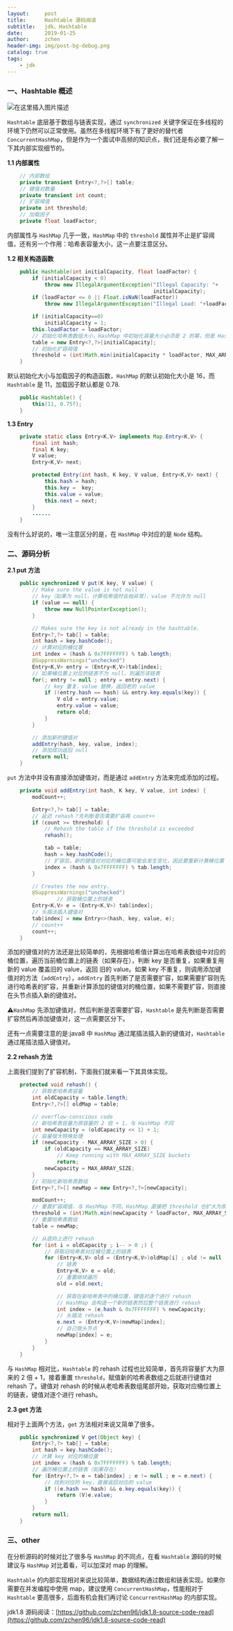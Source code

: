 ```yaml
---
layout:     post
title:      Hashtable 源码阅读
subtitle:   jdk、Hashtable
date:       2019-01-25
author:     zchen
header-img: img/post-bg-debug.png
catalog: true
tags:
    - jdk
---
```


### 一、Hashtable 概述

![在这里插入图片描述](https://img-blog.csdnimg.cn/20190124150135760.png?x-oss-process=image/watermark,type_ZmFuZ3poZW5naGVpdGk,shadow_10,text_aHR0cHM6Ly9ibG9nLmNzZG4ubmV0L2NvZGVqYXM=,size_16,color_FFFFFF,t_70)

`Hashtable` 底层基于数组与链表实现，通过 `synchronized` 关键字保证在多线程的环境下仍然可以正常使用。虽然在多线程环境下有了更好的替代者 `ConcurrentHashMap`，但是作为一个面试中高频的知识点，我们还是有必要了解一下其内部实现细节的。

**1.1 内部属性**

``` java
    // 内部数组
    private transient Entry<?,?>[] table;
    // 键值对数量
    private transient int count;
    // 扩容阈值
    private int threshold;
    // 加载因子
    private float loadFactor;
```

内部属性与 `HashMap` 几乎一致，`HashMap` 中的 `threshold` 属性并不止是扩容阈值，还有另一个作用：哈希表容量大小，这一点要注意区分。

**1.2 相关构造函数**

``` java
    public Hashtable(int initialCapacity, float loadFactor) {
        if (initialCapacity < 0)
            throw new IllegalArgumentException("Illegal Capacity: "+
                                               initialCapacity);
        if (loadFactor <= 0 || Float.isNaN(loadFactor))
            throw new IllegalArgumentException("Illegal Load: "+loadFactor);

        if (initialCapacity==0)
            initialCapacity = 1;
        this.loadFactor = loadFactor;
        // 初始化哈希表数组大小，HashMap 中初始化容量大小必须是 2 的幂，但是 Hashtable 没有这个限制
        table = new Entry<?,?>[initialCapacity];
        // 初始化扩容阈值
        threshold = (int)Math.min(initialCapacity * loadFactor, MAX_ARRAY_SIZE + 1);
    }
```

默认初始化大小与加载因子的构造函数，`HashMap` 的默认初始化大小是 16，而 `Hashtable` 是 11，加载因子默认都是 0.78.

``` java
    public Hashtable() {
        this(11, 0.75f);
    }   
```

**1.3 Entry**

``` java
    private static class Entry<K,V> implements Map.Entry<K,V> {
        final int hash;
        final K key;
        V value;
        Entry<K,V> next;

        protected Entry(int hash, K key, V value, Entry<K,V> next) {
            this.hash = hash;
            this.key =  key;
            this.value = value;
            this.next = next;
        }
        ......
    }
```

没有什么好说的，唯一注意区分的是，在 `HashMap` 中对应的是 `Node` 结构。

### 二、源码分析

**2.1 put 方法**

``` java
    public synchronized V put(K key, V value) {
        // Make sure the value is not null
        // key（如果为 null，计算哈希值时会抛异常），value 不允许为 null
        if (value == null) {
            throw new NullPointerException();
        }

        // Makes sure the key is not already in the hashtable.
        Entry<?,?> tab[] = table;
        int hash = key.hashCode();
        // 计算对应的桶位置
        int index = (hash & 0x7FFFFFFF) % tab.length;
        @SuppressWarnings("unchecked")
        Entry<K,V> entry = (Entry<K,V>)tab[index];
        // 如果桶位置上对应的链表不为 null，则遍历该链表
        for(; entry != null ; entry = entry.next) {
            // key 重复，value 替换，返回老的 value
            if ((entry.hash == hash) && entry.key.equals(key)) {
                V old = entry.value;
                entry.value = value;
                return old;
            }
        }

        // 添加新的键值对
        addEntry(hash, key, value, index);
        // 添加成功返回 null
        return null;
    }
```

`put` 方法中并没有直接添加键值对，而是通过 `addEntry` 方法来完成添加的过程。

``` java
    private void addEntry(int hash, K key, V value, int index) {
        modCount++;

        Entry<?,?> tab[] = table;
        // 延迟 rehash？先判断是否需要扩容再 count++
        if (count >= threshold) {
            // Rehash the table if the threshold is exceeded
            rehash();

            tab = table;
            hash = key.hashCode();
            // 扩容后，新的键值对对应的桶位置可能会发生变化，因此要重新计算桶位置
            index = (hash & 0x7FFFFFFF) % tab.length;
        }

        // Creates the new entry.
        @SuppressWarnings("unchecked")
                // 获取桶位置上的链表
        Entry<K,V> e = (Entry<K,V>) tab[index];
        // 头插法插入键值对
        tab[index] = new Entry<>(hash, key, value, e);
        // count++
        count++;
    }
```

添加的键值对的方法还是比较简单的，先根据哈希值计算出在哈希表数组中对应的桶位置，遍历当前桶位置上的链表（如果存在），判断 key 是否重复，如果重复用新的 value 覆盖旧的 value，返回 旧的 value。如果 key 不重复，则调用添加键值对的方法（`addEntry`），`addEntry` 首先判断了是否需要扩容，如果需要扩容则先进行哈希表的扩容，并重新计算添加的键值对的桶位置，如果不需要扩容，则直接在头节点插入新的键值对。

⚠️`HashMap` 先添加键值对，然后判断是否需要扩容，`Hashtable` 是先判断是否需要扩容然后再添加键值对，这一点需要区分下。

还有一点需要注意的是:java8 中 `HashMap` 通过尾插法插入新的键值对，`Hashtable` 通过尾插法插入键值对。


**2.2 rehash 方法**

上面我们提到了扩容机制，下面我们就来看一下其具体实现。

``` java
    protected void rehash() {
        // 获取老哈希表容量
        int oldCapacity = table.length;
        Entry<?,?>[] oldMap = table;

        // overflow-conscious code
        // 新哈希表容量为原容量的 2 倍 + 1，与 HashMap 不同
        int newCapacity = (oldCapacity << 1) + 1;
        // 容量很大特殊处理
        if (newCapacity - MAX_ARRAY_SIZE > 0) {
            if (oldCapacity == MAX_ARRAY_SIZE)
                // Keep running with MAX_ARRAY_SIZE buckets
                return;
            newCapacity = MAX_ARRAY_SIZE;
        }
        // 初始化新哈希表数组
        Entry<?,?>[] newMap = new Entry<?,?>[newCapacity];

        modCount++;
        // 重置扩容阈值，与 HashMap 不同，HashMap 直接把 threshold 也扩大为原来的两倍
        threshold = (int)Math.min(newCapacity * loadFactor, MAX_ARRAY_SIZE + 1);
        // 重置哈希表数组
        table = newMap;

        // 从底向上进行 rehash
        for (int i = oldCapacity ; i-- > 0 ;) {
            // 获取旧哈希表对应桶位置上的链表
            for (Entry<K,V> old = (Entry<K,V>)oldMap[i] ; old != null ; ) {
                // 链表
                Entry<K,V> e = old;
                // 重置继续遍历
                old = old.next;

                // 获取在新哈希表中的桶位置，键值对逐个进行 rehash
                // HashMap 会构造一个新的链表然后整个链表进行 rehash
                int index = (e.hash & 0x7FFFFFFF) % newCapacity;
                // 头插法 rehash
                e.next = (Entry<K,V>)newMap[index];
                // 自己做头节点
                newMap[index] = e;
            }
        }
    }
```

与 `HashMap` 相对比，`Hashtable` 的 rehash 过程也比较简单，首先将容量扩大为原来的 2 倍 + 1，接着重置 `threshold`，赋值新的哈希表数组之后就进行键值对 rehash 了。键值对 rehash 的时候从老哈希表数组尾部开始，获取对应桶位置上的链表，键值对逐个进行 rehash。

**2.3 get 方法**

相对于上面两个方法，`get` 方法相对来说又简单了很多。

``` java
    public synchronized V get(Object key) {
        Entry<?,?> tab[] = table;
        int hash = key.hashCode();
        // 计算 key 对应的桶位置
        int index = (hash & 0x7FFFFFFF) % tab.length;
        // 遍历桶位置上的链表（如果存在）
        for (Entry<?,?> e = tab[index] ; e != null ; e = e.next) {
            // 找到对应的 key，直接返回对应的 value
            if ((e.hash == hash) && e.key.equals(key)) {
                return (V)e.value;
            }
        }
        return null;
    }
```

### 三、other

在分析源码的时候对比了很多与 `HashMap` 的不同点，在看 `Hashtable` 源码的时候建议与 `HashMap` 对比着看，可以加深对 map 的理解。

`Hashtable` 的内部实现相对来说比较简单，数据结构通过数组和链表实现。如果你需要在并发编程中使用 map，建议使用 `ConcurrentHashMap`，性能相对于 `Hashtable` 要高很多，后面有机会我们再讨论 `ConcurrentHashMap` 的内部实现。

jdk1.8 源码阅读：[https://github.com/zchen96/jdk1.8-source-code-read](https://github.com/zchen96/jdk1.8-source-code-read)
